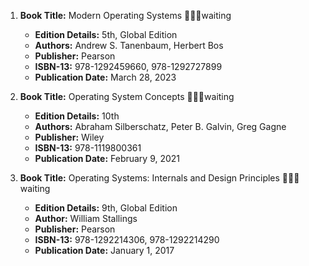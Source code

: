 1. **Book Title:** Modern Operating Systems 📒🔐🚫waiting
   - **Edition Details:** 5th, Global Edition
   - **Authors:** Andrew S. Tanenbaum, Herbert Bos
   - **Publisher:** Pearson
   - **ISBN-13:** 978-1292459660, 978-1292727899
   - **Publication Date:** March 28, 2023

2. **Book Title:** Operating System Concepts 📒🔐🚫waiting
   - **Edition Details:** 10th
   - **Authors:** Abraham Silberschatz, Peter B. Galvin, Greg Gagne
   - **Publisher:** Wiley
   - **ISBN-13:** 978-1119800361
   - **Publication Date:** February 9, 2021

3. **Book Title:** Operating Systems: Internals and Design Principles 📒🔐🚫waiting
   - **Edition Details:** 9th, Global Edition
   - **Author:** William Stallings
   - **Publisher:** Pearson
   - **ISBN-13:** 978-1292214306, 978-1292214290
   - **Publication Date:** January 1, 2017
